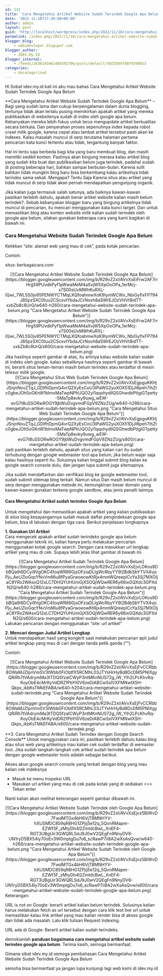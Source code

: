 ```yaml
---
id: 132
title: 'Cara Mengetahui Artikel Website Sudah Terindek Google Apa Belum'
date: '2022-11-18T17:30:00+00:00'
author: admin
layout: post
guid: 'http://localhost/wordpress/index.php/2022/11/18/cara-mengetahui-artikel-website-sudah-terindek-google-apa-belum/'
permalink: /index.php/2022/11/18/cara-mengetahui-artikel-website-sudah-terindek-google-apa-belum/
blogger_blog:
    - webidevloper.blogspot.com
blogger_author:
    - IDEV.My.ID
blogger_internal:
    - /feeds/2636143461486592706/posts/default/582559978879398653
categories:
    - Uncategorized
---
```


Hi Sobat idev.my.id kali ini aku mau bahas Cara Mengetahui Artikel Website Sudah Terindek Google Apa Belum

<div>**Cara Mengetahui Artikel Website Sudah Terindek Google Apa Belum** – Bagi yang sudah lama dan cukup berpengalaman dalam dunia blogging, tentunya tidak akan terlalu pusing memikirkan apakah artikel yang mereka publikasikan di websitenya sudah di index oleh google apa belum. Kebanyakan mereka lebih fokus untuk terus mengupdate artikel berkualitas secara berkala. Dan penyerahan proses sepenuhnya index kepada robot crawl milik google, karena cepat atau lambat artikel tersebut pasti akan ke indexes. Kalau masalah muncul di serp terutama halaman pertama pencarian kata kunci tertentu atau tidak, tergantung banyak faktor.

Hal ini tentu saja berbeda bagi kita yang baru membuat blog, dan masih memiliki sedikit konten. Pastinya akan bingung merasa kalau artikel blog yang sudah kita buat dan publikasikan belum juga terindek, padahal sudah di posting beberapa hari, bahkan sampai berbulan-bulan. Karena sulit bahkan tidak mungkin blog baru bisa berkembang kalau artikelnya tidak terindex sama sekali. Mengapa? Tentu Saja Karena situs atau artikel yang tidak muncul di serp tidak akan pernah mendapatkan pengunjung organik.

Jika kalian juga termasuk salah satunya, ada baiknya kawan-kawan pastikan terlebih dahulu, apakah benar artikel website kalian masih belum terindek?. Sebab kebanyakan blogger baru yang bingung artikelnya tidak muncul di pencarian, itu mencari menggunakan kata kunci target. Dan untuk memastikan blog atau konten website milik kalian sudah terindek oleh google apa belum, silakan gunakan beberapa cara yang kami bagikan di bawah ini.

### **Cara Mengetahui Website Sudah Terindek Google Apa Belum**

Ketikkan “site: alamat web yang mau di cek”, pada kotak pencarian.

Contoh:

situs: berbagaicara.com

<div style="clear: both; text-align: center;">[![Cara Mengetahui Artikel Website Sudah Terindek Google Apa Belum](https://blogger.googleusercontent.com/img/b/R29vZ2xl/AVvXsEiFrw2AF7rrHrg59PUvdkPyf1pWwaMeM4aXvjW5XpOoOPa_1erMcj-x7S00sUvMWhKuRXL-lQwi_7WL5S0jv85PENWYCTMqLKQfoahmwXoK9IymWCWx_NbiGyflxFP794J8SpzSXC0tuu2CScsvIYbdaJCrNovh8aSWrEJOzVHVt8idTT-xxbZb8c8UrQ/w640-h260/cara-mengetahui-website-sudah-terindek-apa-belum.png "Cara Mengetahui Artikel Website Sudah Terindek Google Apa Belum")](https://blogger.googleusercontent.com/img/b/R29vZ2xl/AVvXsEiFrw2AF7rrHrg59PUvdkPyf1pWwaMeM4aXvjW5XpOoOPa_1erMcj-x7S00sUvMWhKuRXL-lQwi_7WL5S0jv85PENWYCTMqLKQfoahmwXoK9IymWCWx_NbiGyflxFP794J8SpzSXC0tuu2CScsvIYbdaJCrNovh8aSWrEJOzVHVt8idTT-xxbZb8c8UrQ/s600/cara-mengetahui-website-sudah-terindek-apa-belum.png)</div>Jika hasilnya seperti gambar di atas, itu artinya kalau website kalian sudah di indeks oleh google. kalau sebaliknya hasilnya seperti gambar di bawah ini, berarti situs teman-teman masih belum terindex atau terdaftar di mesin telesur milik google.

<div style="clear: both; text-align: center;">[![Cara Mengetahui Situs Web Sudah Terindek Google Apa Belum](https://blogger.googleusercontent.com/img/b/R29vZ2xl/AVvXsEgpguKKHjJSnjnNovZTqJ_GDIfhDpmQ4vrQ2XyEsCoU3IPaWG2yuXOX51DjJI6peh7ihZtc0gbeJOh5oGKnW1bImxMaTwpNPhUQO2yl1qqxhydIlQSGhwdbPtIgiGTpetty-5MaTp8evky9uwg_wEW-evG7t8uSSORwROGY9jbWuDvgvmdFGpV9ZNzZUg/w640-h286/cara-mengetahui-artikel-sudah-terindek-apa-belum.png "Cara Mengetahui Situs Web Sudah Terindek Google Apa Belum")](https://blogger.googleusercontent.com/img/b/R29vZ2xl/AVvXsEgpguKKHjJSnjnNovZTqJ_GDIfhDpmQ4vrQ2XyEsCoU3IPaWG2yuXOX51DjJI6peh7ihZtc0gbeJOh5oGKnW1bImxMaTwpNPhUQO2yl1qqxhydIlQSGhwdbPtIgiGTpetty-5MaTp8evky9uwg_wEW-evG7t8uSSORwROGY9jbWuDvgvmdFGpV9ZNzZUg/s600/cara-mengetahui-artikel-sudah-terindek-apa-belum.png)</div>Jadi pastikan terlebih dahulu, apakah situs yang kalian cari itu sudah terhubung dengan google webmaster tool apa belum, jika belum wajar saja kalau hasilnya seperti itu. Solusinya kalian tinggal submit blog kalian ke google search console dulu, dan jangan lupa submit juga sitemapnya.

Jika sudah mendaftarkan dan verifikasi blog ke google webmaster tool, sudah submit sitemap blog terkait. Namun situs Dan masih belum muncul di serp dengan menggunakan metode ini, kemungkinan besar domain yang kawan-kawan gunakan terkena google sandbox, atau jenis penalti lainnya.

#### **Cara Mengetahui Artikel sudah terindex Google Apa Belum**

Untuk mengetahui dan memastikan apakah artikel yang kalian publikasikan di situs blog kesayangannya sudah masuk daftar pengindeksan google apa belum, bisa di lakukan dengan tiga cara. Berikut penjelasan longkapnya.

**1. Gunakan Url Artikel**  
Cara mengecek apakah artikel sudah terindeks google apa belum menggunakan teknik ini, kalian hanya perlu melakukan pencarian menggunakan kotak google search. Dengan cara masukkan url lengkap artikel yang mau di cek. Supaya lebih jelas lihat gambar di bawah ini.

<div style="clear: both; text-align: center;">[![Cara Mengetahui Artikel Sudah Terindek Google Apa Belum](https://blogger.googleusercontent.com/img/b/R29vZ2xl/AVvXsEjvLOKos9DbBQa9i6DCyi9VgOKC4foqWR89GjsOFziaDLIgWcRbyYY9l2BdbSbYTVX4vjcPju_AeUZloGqcYNvVmMiu8fPyaGrwoeowKtRjx4mmWQreeplCcYa3Sj7MXOIjaC8YRx2WAsxQ12sLC7DHQYUHUmGjXSOQjWQwRER6y66ixGQXdc3GPXdN2Q/w640-h286/cara-mengetahui-artikel-sudah-terindek-apa-belum.png "Cara Mengetahui Artikel Sudah Terindek Google Apa Belum")](https://blogger.googleusercontent.com/img/b/R29vZ2xl/AVvXsEjvLOKos9DbBQa9i6DCyi9VgOKC4foqWR89GjsOFziaDLIgWcRbyYY9l2BdbSbYTVX4vjcPju_AeUZloGqcYNvVmMiu8fPyaGrwoeowKtRjx4mmWQreeplCcYa3Sj7MXOIjaC8YRx2WAsxQ12sLC7DHQYUHUmGjXSOQjWQwRER6y66ixGQXdc3GPXdN2Q/s600/cara-mengetahui-artikel-sudah-terindek-apa-belum.png)</div>Lakukan pencarian dengan menggunakan “site: url artikel”

**2. Mencari dengan Judul Artikel Lengkap**  
Untuk mendapatkan hasil yang kongkrit saat melakukan pencarian apit judul artikel lengkap yang mau di cari dengan tanda petik ganda (“”).

Contoh:

<div style="clear: both; text-align: center;">[![Cara Mengetahui Artikel Website Sudah Terindek Google Apa Belum](https://blogger.googleusercontent.com/img/b/R29vZ2xl/AVvXsEjFvCCRbb8OWaMJZIpnVmSV3tWbb0FiObtfX5RCMhL03JTYsHrHyBd8DcDM5PNIXgyQRiRh7tVAdrymMa3tTDQSfzaICWyP3ntMKnNUS72g_iW_Ylh2LPcKhvRq-KoyObE4cMrKyVdDRZfPbYt0V6zeDiABCwSsIVXFMNwlXSH-Qkpx_ikbKsTMkEFABA/w640-h204/cara-mengetahui-artikel-website-sudah-terindek.png "Cara Mengetahui Artikel Website Sudah Terindek Google Apa Belum")](https://blogger.googleusercontent.com/img/b/R29vZ2xl/AVvXsEjFvCCRbb8OWaMJZIpnVmSV3tWbb0FiObtfX5RCMhL03JTYsHrHyBd8DcDM5PNIXgyQRiRh7tVAdrymMa3tTDQSfzaICWyP3ntMKnNUS72g_iW_Ylh2LPcKhvRq-KoyObE4cMrKyVdDRZfPbYt0V6zeDiABCwSsIVXFMNwlXSH-Qkpx_ikbKsTMkEFABA/s600/cara-mengetahui-artikel-website-sudah-terindek.png)</div>**3. Cara Mengetahui Artikel Sudah Terindex dengan Google Search Console**  
Untuk menggunakan cara ini, pastikan terlebih dahulu kalau blog atau situs web yang artikelnya mau kalian cek sudah terdaftar di wemaster tool. Jika sudah langkah-langkah cek artikel sudah terindek apa belum dengan google webmaster tools adalah sebagai berikut.

Akses akun google search console yang terkait dengan blog yang mau kalian cek indeksnya

- Masuk ke menu Inspeksi URL
- Masukan url artikel yang mau di cek pada kotak yang di sediakan &gt;&gt;&gt; Tekan enter

Nanti kalian akan melihat keterangan seperti gambar dibawah ini.

<div style="clear: both; text-align: center;">[![Cara Mengetahui Artikel Website Sudah Terindek oleh Google Apa Belum](https://blogger.googleusercontent.com/img/b/R29vZ2xl/AVvXsEjvz5BiWvD7FwdMTGx4bH6VjTBMNHYV-hXUSMDC859qR8HG1ZPjij5e12q_5QvnRMapm-EZWf3F_zMtyDh4l2ZmtdcBwL_XnEF4-RGT3UBgUir3GWQRLSdJ9J0wV2QEgFn9NnyDV8-UN1ryD5BX54iy70oEv3W0mptgDu7o6_scRawP7ii8A2wXsAsQvw/w640-h266/cara-mengetahui-artikel-website-sudah-terindek-google-apa-belum.png "Cara Mengetahui Artikel Website Sudah Terindek oleh Google Apa Belum")](https://blogger.googleusercontent.com/img/b/R29vZ2xl/AVvXsEjvz5BiWvD7FwdMTGx4bH6VjTBMNHYV-hXUSMDC859qR8HG1ZPjij5e12q_5QvnRMapm-EZWf3F_zMtyDh4l2ZmtdcBwL_XnEF4-RGT3UBgUir3GWQRLSdJ9J0wV2QEgFn9NnyDV8-UN1ryD5BX54iy70oEv3W0mptgDu7o6_scRawP7ii8A2wXsAsQvw/s600/cara-mengetahui-artikel-website-sudah-terindek-google-apa-belum.png)</div>Keterangan:

URL is not on Google: berarti artikel kalian belum terindek. Solusinya kalian harus melakukan fetch as url tersebut dengan cara klik test live url untuk memastikan kalau link artikel yang mau kalian render bisa di akses google dan tidak ada masalah. Lalu klik tulisan Request Indexing.

URL ada di Google: Berarti artikel kalian sudah terindeks.

demokianlah **panduan bagaimana cara mengetahui artikel website sudah terindex google apa belum**. Terima kasih, semoga bermanfaat.

</div>Gimana sibat idev.my.id semoga pembahasan Cara Mengetahui Artikel Website Sudah Terindek Google Apa Belum

semoha bisa bermanfaat ya jangan lupa kunjungi lagi web kami di idev.my.id
